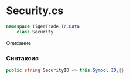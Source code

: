 
# Security.cs
```csharp
namespace TigerTrade.Tc.Data  
    class Security
```

Описание

### Синтаксис
```csharp
public string SecurityID => this.Symbol.ID;{}
```
